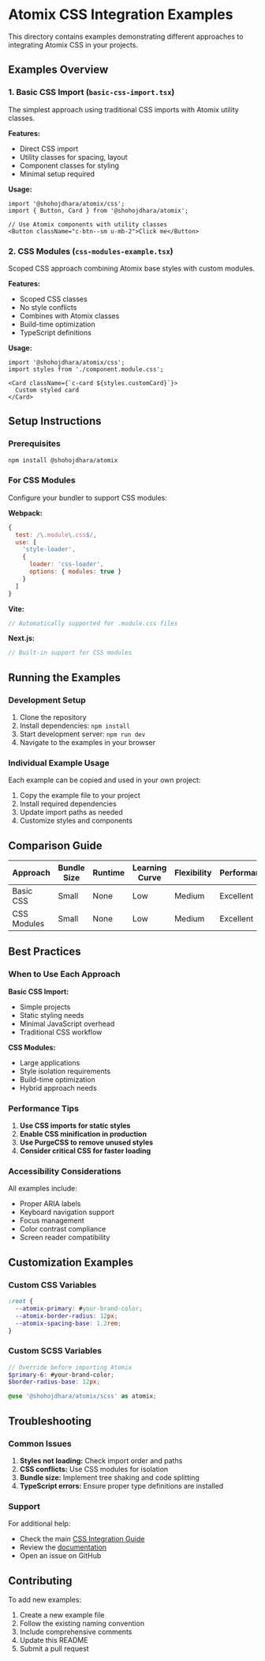 # Atomix CSS Integration Examples

This directory contains examples demonstrating different approaches to integrating Atomix CSS in your projects.

## Examples Overview

### 1. Basic CSS Import (`basic-css-import.tsx`)
The simplest approach using traditional CSS imports with Atomix utility classes.

**Features:**
- Direct CSS import
- Utility classes for spacing, layout
- Component classes for styling
- Minimal setup required

**Usage:**
```tsx
import '@shohojdhara/atomix/css';
import { Button, Card } from '@shohojdhara/atomix';

// Use Atomix components with utility classes
<Button className="c-btn--sm u-mb-2">Click me</Button>
```

### 2. CSS Modules (`css-modules-example.tsx`)
Scoped CSS approach combining Atomix base styles with custom modules.

**Features:**
- Scoped CSS classes
- No style conflicts
- Combines with Atomix classes
- Build-time optimization
- TypeScript definitions

**Usage:**
```tsx
import '@shohojdhara/atomix/css';
import styles from './component.module.css';

<Card className={`c-card ${styles.customCard}`}>
  Custom styled card
</Card>
```

## Setup Instructions

### Prerequisites
```bash
npm install @shohojdhara/atomix
```

### For CSS Modules
Configure your bundler to support CSS modules:

**Webpack:**
```javascript
{
  test: /\.module\.css$/,
  use: [
    'style-loader',
    {
      loader: 'css-loader',
      options: { modules: true }
    }
  ]
}
```

**Vite:**
```javascript
// Automatically supported for .module.css files
```

**Next.js:**
```javascript
// Built-in support for CSS modules
```

## Running the Examples

### Development Setup
1. Clone the repository
2. Install dependencies: `npm install`
3. Start development server: `npm run dev`
4. Navigate to the examples in your browser

### Individual Example Usage
Each example can be copied and used in your own project:

1. Copy the example file to your project
2. Install required dependencies
3. Update import paths as needed
4. Customize styles and components

## Comparison Guide

| Approach | Bundle Size | Runtime | Learning Curve | Flexibility | Performance |
|----------|-------------|---------|----------------|-------------|-------------|
| Basic CSS | Small | None | Low | Medium | Excellent |
| CSS Modules | Small | None | Low | Medium | Excellent |

## Best Practices

### When to Use Each Approach

**Basic CSS Import:**
- Simple projects
- Static styling needs
- Minimal JavaScript overhead
- Traditional CSS workflow

**CSS Modules:**
- Large applications
- Style isolation requirements
- Build-time optimization
- Hybrid approach needs

### Performance Tips

1. **Use CSS imports for static styles**
2. **Enable CSS minification in production**
3. **Use PurgeCSS to remove unused styles**
4. **Consider critical CSS for faster loading**

### Accessibility Considerations

All examples include:
- Proper ARIA labels
- Keyboard navigation support
- Focus management
- Color contrast compliance
- Screen reader compatibility

## Customization Examples

### Custom CSS Variables
```css
:root {
  --atomix-primary: #your-brand-color;
  --atomix-border-radius: 12px;
  --atomix-spacing-base: 1.2rem;
}
```

### Custom SCSS Variables
```scss
// Override before importing Atomix
$primary-6: #your-brand-color;
$border-radius-base: 12px;

@use '@shohojdhara/atomix/scss' as atomix;
```

## Troubleshooting

### Common Issues

1. **Styles not loading:** Check import order and paths
2. **CSS conflicts:** Use CSS modules for isolation
3. **Bundle size:** Implement tree shaking and code splitting
4. **TypeScript errors:** Ensure proper type definitions are installed

### Support

For additional help:
- Check the main [CSS Integration Guide](../../CSS_INTEGRATION_GUIDE.md)
- Review the [documentation](../../README.md)
- Open an issue on GitHub

## Contributing

To add new examples:
1. Create a new example file
2. Follow the existing naming convention
3. Include comprehensive comments
4. Update this README
5. Submit a pull request